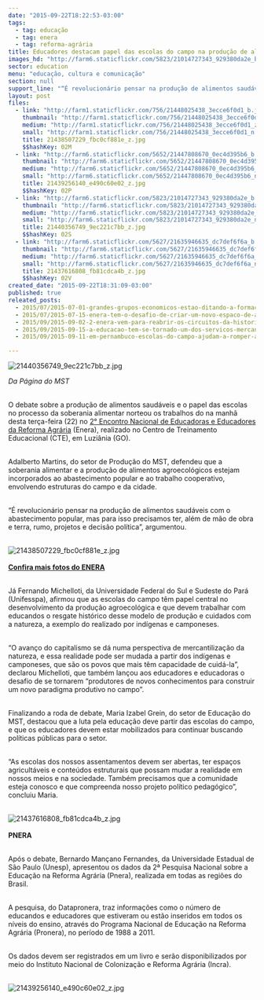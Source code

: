 ```yaml
---
date: "2015-09-22T18:22:53-03:00"
tags:
  - tag: educação
  - tag: enera
  - tag: reforma-agrária
title: Educadores destacam papel das escolas do campo na produção de alimentos saudáveis
images_hd: "http://farm6.staticflickr.com/5823/21014727343_929380da2e_b.jpg"
sector: education
menu: "educação, cultura e comunicação"
section: null
support_line: "“É revolucionário pensar na produção de alimentos saudáveis com o abastecimento popular, mas para isso precisamos ter, além de mão de obra e terra, rumo, projetos e decisão política”, argumentou Adalberto Martins."
layout: post
files:
  - link: "http://farm1.staticflickr.com/756/21448025438_3ecce6f0d1_b.jpg"
    thumbnail: "http://farm1.staticflickr.com/756/21448025438_3ecce6f0d1_t.jpg"
    medium: "http://farm1.staticflickr.com/756/21448025438_3ecce6f0d1_z.jpg"
    small: "http://farm1.staticflickr.com/756/21448025438_3ecce6f0d1_n.jpg"
    title: 21438507229_fbc0cf881e_z.jpg
    $$hashKey: 02M
  - link: "http://farm6.staticflickr.com/5652/21447808670_0ec4d395b6_b.jpg"
    thumbnail: "http://farm6.staticflickr.com/5652/21447808670_0ec4d395b6_t.jpg"
    medium: "http://farm6.staticflickr.com/5652/21447808670_0ec4d395b6_z.jpg"
    small: "http://farm6.staticflickr.com/5652/21447808670_0ec4d395b6_n.jpg"
    title: 21439256140_e490c60e02_z.jpg
    $$hashKey: 02P
  - link: "http://farm6.staticflickr.com/5823/21014727343_929380da2e_b.jpg"
    thumbnail: "http://farm6.staticflickr.com/5823/21014727343_929380da2e_t.jpg"
    medium: "http://farm6.staticflickr.com/5823/21014727343_929380da2e_z.jpg"
    small: "http://farm6.staticflickr.com/5823/21014727343_929380da2e_n.jpg"
    title: 21440356749_9ec221c7bb_z.jpg
    $$hashKey: 02S
  - link: "http://farm6.staticflickr.com/5627/21635946635_dc7def6f6a_b.jpg"
    thumbnail: "http://farm6.staticflickr.com/5627/21635946635_dc7def6f6a_t.jpg"
    medium: "http://farm6.staticflickr.com/5627/21635946635_dc7def6f6a_z.jpg"
    small: "http://farm6.staticflickr.com/5627/21635946635_dc7def6f6a_n.jpg"
    title: 21437616808_fb81cdca4b_z.jpg
    $$hashKey: 02V
created_date: "2015-09-22T18:31:09-03:00"
published: true
releated_posts:
  - 2015/07/2015-07-01-grandes-grupos-economicos-estao-ditando-a-formacao-de-criancas-e-jovens-brasileiros.md
  - 2015/07/2015-07-15-enera-tem-o-desafio-de-criar-um-novo-espaco-de-articulacao-entre-os-trabalhadores-da-educacao.md
  - 2015/09/2015-09-02-2-enera-vem-para-reabrir-os-circuitos-da-historia-da-educacao-do-campo.md
  - 2015/09/2015-09-15-a-educacao-tem-se-tornado-um-dos-servicos-mercantis-mais-lucrativos-afirma-professor-da-uerj.md
  - 2015/09/2015-09-11-em-pernambuco-escolas-do-campo-ajudam-a-romper-a-cerca-da-exclusao-escolar.md

---
```

<p><img alt="21440356749_9ec221c7bb_z.jpg" src="http://farm6.staticflickr.com/5823/21014727343_929380da2e_b.jpg" /></p>

<p><em>Da P&aacute;gina do MST</em></p>

<p><br />
O debate sobre a produ&ccedil;&atilde;o de alimentos saud&aacute;veis e o papel das escolas no processo da soberania alimentar norteou os trabalhos do na manh&atilde; desta ter&ccedil;a-feira (22) no <a href="http://www.mst.org.br/2015/08/17/mais-de-1-200-participantes-debatem-a-educacao-publica-brasileira.html">2&deg; Encontro Nacional de Educadoras e Educadores da Reforma Agr&aacute;ria</a> (Enera), realizado no Centro de Treinamento Educacional (CTE), em Luzi&acirc;nia (GO).</p>

<p><br />
Adalberto Martins, do setor de Produ&ccedil;&atilde;o do MST, defendeu que a soberania alimentar e a produ&ccedil;&atilde;o de alimentos agroecol&oacute;gicos estejam incorporados ao abastecimento popular e ao trabalho cooperativo, envolvendo estruturas do campo e da cidade.</p>

<p><br />
&ldquo;&Eacute; revolucion&aacute;rio pensar na produ&ccedil;&atilde;o de alimentos saud&aacute;veis com o abastecimento popular, mas para isso precisamos ter, al&eacute;m de m&atilde;o de obra e terra, rumo, projetos e decis&atilde;o pol&iacute;tica&rdquo;, argumentou.<br />
&nbsp;</p>

<p><img alt="21438507229_fbc0cf881e_z.jpg" src="http://farm1.staticflickr.com/756/21448025438_3ecce6f0d1_b.jpg" /><br />
<br />
<strong><a href="https://www.flickr.com/photos/mstoficial/sets/72157658890640316" target="_blank">Confira mais fotos do ENERA</a></strong></p>

<p><br />
J&aacute; Fernando Michelloti, da Universidade Federal do Sul e Sudeste do Par&aacute; (Unifesspa), afirmou que as escolas do campo t&ecirc;m papel central no desenvolvimento da produ&ccedil;&atilde;o agroecol&oacute;gica e que devem trabalhar com educandos o resgate hist&oacute;rico desse modelo de produ&ccedil;&atilde;o e cuidados com a natureza, a exemplo do realizado por ind&iacute;genas e camponeses.</p>

<p><br />
&ldquo;O avan&ccedil;o do capitalismo se d&aacute; numa perspectiva de mercantiliza&ccedil;&atilde;o da natureza, e essa realidade pode ser mudada a partir dos ind&iacute;genas e camponeses, que s&atilde;o os povos que mais t&ecirc;m capacidade de cuid&aacute;-la&rdquo;, declarou Michelloti, que tamb&eacute;m lan&ccedil;ou aos educadores e educadoras o desafio de se tornarem &ldquo;produtores de novos conhecimentos para construir um novo paradigma produtivo no campo&rdquo;.</p>

<p><br />
Finalizando a roda de debate, Maria Izabel Grein, do setor de Educa&ccedil;&atilde;o do MST, destacou que a luta pela educa&ccedil;&atilde;o deve partir das escolas do campo, e que os educadores devem estar mobilizados para continuar buscando pol&iacute;ticas p&uacute;blicas para o setor.</p>

<p><br />
&ldquo;As escolas dos nossos assentamentos devem ser abertas, ter espa&ccedil;os agricult&aacute;veis e conte&uacute;dos estruturais que possam mudar a realidade em nossos meios e na sociedade. Tamb&eacute;m precisamos que a comunidade esteja conosco e que compreenda nosso projeto pol&iacute;tico pedag&oacute;gico&rdquo;, concluiu Maria.<br />
&nbsp;</p>

<p><img alt="21437616808_fb81cdca4b_z.jpg" src="http://farm6.staticflickr.com/5627/21635946635_dc7def6f6a_b.jpg" /><br />
<br />
<strong>PNERA</strong></p>

<p><br />
Ap&oacute;s o debate, Bernardo Man&ccedil;ano Fernandes, da Universidade Estadual de S&atilde;o Paulo (Unesp), apresentou os dados da 2&ordf; Pesquisa Nacional sobre a Educa&ccedil;&atilde;o na Reforma Agr&aacute;ria (Pnera), realizada em todas as regi&otilde;es do Brasil.</p>

<p><br />
A pesquisa, do Datapronera, traz informa&ccedil;&otilde;es como o n&uacute;mero de educandos e educadores que estiveram ou est&atilde;o inseridos em todos os n&iacute;veis do ensino, atrav&eacute;s do Programa Nacional de Educa&ccedil;&atilde;o na Reforma Agr&aacute;ria (Pronera), no per&iacute;odo de 1988 a 2011.</p>

<p><br />
Os dados devem ser registrados em um livro e ser&atilde;o disponibilizados por meio do Instituto Nacional de Coloniza&ccedil;&atilde;o e Reforma Agr&aacute;ria (Incra).</p>

<p><br />
<img alt="21439256140_e490c60e02_z.jpg" src="http://farm6.staticflickr.com/5652/21447808670_0ec4d395b6_b.jpg" /></p>
